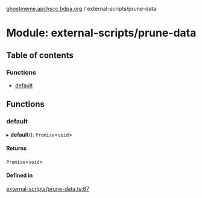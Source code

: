 [ghostmeme.api.hscc.bdpa.org][1] / external-scripts/prune-data

# Module: external-scripts/prune-data

## Table of contents

### Functions

- [default][2]

## Functions

### default

▸ **default**(): `Promise`<`void`>

#### Returns

`Promise`<`void`>

#### Defined in

[external-scripts/prune-data.ts:67][3]

[1]: ../README.md
[2]: external_scripts_prune_data.md#default
[3]:
  https://github.com/nhscc/ghostmeme.api.hscc.bdpa.org/blob/314b1d1/external-scripts/prune-data.ts#L67
